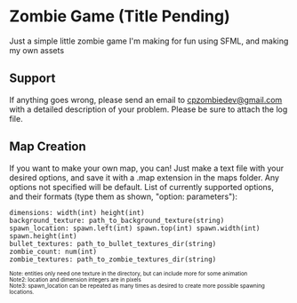 # Zombie Game (Title Pending)

Just a simple little zombie game I'm making for fun using SFML, and making my own assets

## Support
If anything goes wrong, please send an email to cpzombiedev@gmail.com with a detailed description of your problem. Please be sure to attach the log file.

## Map Creation
If you want to make your own map, you can! Just make a text file with your desired options, and save it with a .map extension in the maps folder. Any options not specified will be default. List of currently supported options, and their formats (type them as shown, "option: parameters"):
```
dimensions: width(int) height(int)
background_texture: path_to_background_texture(string)
spawn_location: spawn.left(int) spawn.top(int) spawn.width(int) spawn.height(int)
bullet_textures: path_to_bullet_textures_dir(string)
zombie_count: num(int)
zombie_textures: path_to_zombie_textures_dir(string)

```
<sub><sup>Note: entities only need one texture in the directory, but can include more for some animation  
Note2: location and dimension integers are in pixels  
Note3: spawn_location can be repeated as many times as desired to create more possible spawning locations.</sup></sub>  
